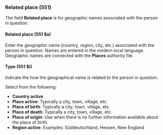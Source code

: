 ### Related place (551)

The field **Related place** is for geographic names associated with the person in question.

#### Related place (551 $a)

Enter the geographic name (country, region, city, etc.) associated with the person in question. Names are entered in the modern local language. Geographic names are connected with the **Places** authority file.

#### Type (551 $i)

Indicate the how the geographical name is related to the person in question.

Select from the following:

- **Country active**
- **Place active**: Typically a city, town, village, etc.
- **Place of birth**: Typically a city, town, village, etc.
- **Place of death**: Typically a city, town, village, etc.
- **Place of origin**: Use when there is no further information available about the place of birth.
- **Region active**: Examples: Süddeutschland, Hessen, New England
